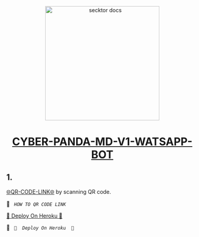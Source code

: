   <p align="center">  
  <a href="https://secktoruserbot.onrender.com/">
    <img alt="secktor docs" height="300" src="https://telegra.ph/file/6032c257abee792a75480.jpg">
    <h1 align="center">CYBER-PANDA-MD-V1-WATSAPP-BOT</h1>
  </a>
</p>
   


## 1.

 [🌐QR-CODE-LINK🌐](https://sampandey00011-af12d376b8d4.herokuapp.com/id) by scanning QR code.

👋     *` HOW TO QR CODE LINK`*



[🎩  Deploy On Heroku  🎩](https://heroku.com/deploy?template=https://github.com/2005-SACHITH-MAX/CYBER-PANDA-MD-V1)


👋 *` 🎩  Deploy On Heroku  🎩`*
